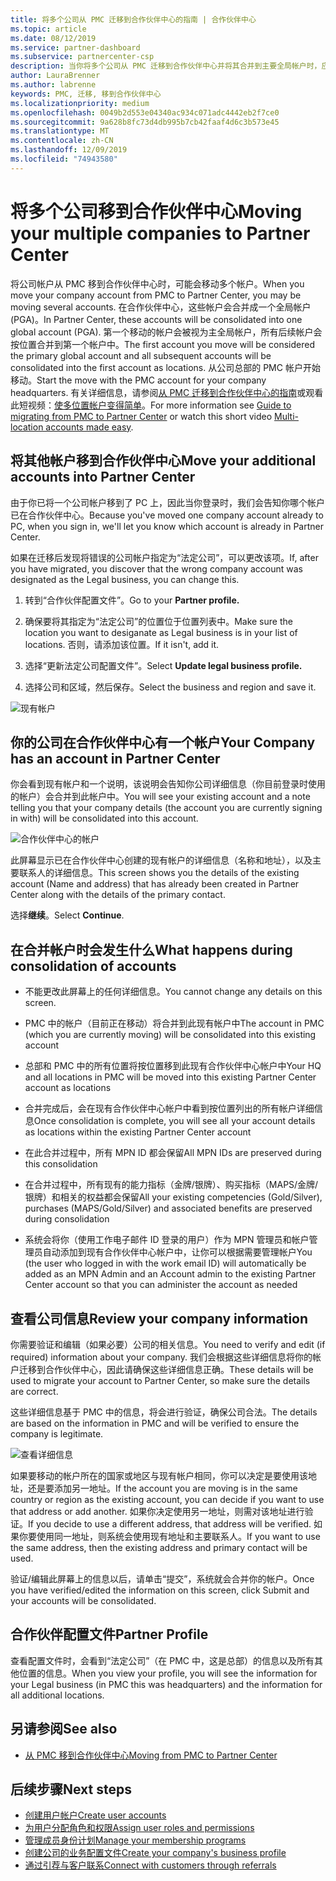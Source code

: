 ```yaml
---
title: 将多个公司从 PMC 迁移到合作伙伴中心的指南 | 合作伙伴中心
ms.topic: article
ms.date: 08/12/2019
ms.service: partner-dashboard
ms.subservice: partnercenter-csp
description: 当你将多个公司从 PMC 迁移到合作伙伴中心并将其合并到主要全局帐户时，应了解哪些内容。
author: LauraBrenner
ms.author: labrenne
keywords: PMC, 迁移, 移到合作伙伴中心
ms.localizationpriority: medium
ms.openlocfilehash: 0049b2d553e04340ac934c071adc4442eb2f7ce0
ms.sourcegitcommit: 9a628b8fc73d4db995b7cb42faaf4d6c3b573e45
ms.translationtype: MT
ms.contentlocale: zh-CN
ms.lasthandoff: 12/09/2019
ms.locfileid: "74943580"
---
```

# <a name="moving-your-multiple-companies-to-partner-center"></a><span data-ttu-id="639ce-104">将多个公司移到合作伙伴中心</span><span class="sxs-lookup"><span data-stu-id="639ce-104">Moving your multiple companies to Partner Center</span></span>

<span data-ttu-id="639ce-105">将公司帐户从 PMC 移到合作伙伴中心时，可能会移动多个帐户。</span><span class="sxs-lookup"><span data-stu-id="639ce-105">When you move your company account from PMC to Partner Center, you may be moving several accounts.</span></span> <span data-ttu-id="639ce-106">在合作伙伴中心，这些帐户会合并成一个全局帐户 (PGA)。</span><span class="sxs-lookup"><span data-stu-id="639ce-106">In Partner Center, these accounts will be consolidated into one global account (PGA).</span></span> <span data-ttu-id="639ce-107">第一个移动的帐户会被视为主全局帐户，所有后续帐户会按位置合并到第一个帐户中。</span><span class="sxs-lookup"><span data-stu-id="639ce-107">The first account you move will be considered the primary global account and all subsequent accounts will be consolidated into the first account as locations.</span></span> <span data-ttu-id="639ce-108">从公司总部的 PMC 帐户开始移动。</span><span class="sxs-lookup"><span data-stu-id="639ce-108">Start the move with the PMC account for your company headquarters.</span></span> <span data-ttu-id="639ce-109">有关详细信息，请参阅[从 PMC 迁移到合作伙伴中心的指南](guide-to-migration.md)或观看此短视频：[使多位置帐户变得简单](https://vimeo.com/290335248)。</span><span class="sxs-lookup"><span data-stu-id="639ce-109">For more information see [Guide to migrating from PMC to Partner Center](guide-to-migration.md) or watch this short video [Multi-location accounts made easy](https://vimeo.com/290335248).</span></span>

## <a name="move-your-additional-accounts-into-partner-center"></a><span data-ttu-id="639ce-110">将其他帐户移到合作伙伴中心</span><span class="sxs-lookup"><span data-stu-id="639ce-110">Move your additional accounts into Partner Center</span></span> 

<span data-ttu-id="639ce-111">由于你已将一个公司帐户移到了 PC 上，因此当你登录时，我们会告知你哪个帐户已在合作伙伴中心。</span><span class="sxs-lookup"><span data-stu-id="639ce-111">Because you've moved one company account already to PC, when you sign in, we'll let you know which account is already in Partner Center.</span></span> 


<span data-ttu-id="639ce-112">如果在迁移后发现将错误的公司帐户指定为“法定公司”，可以更改该项。</span><span class="sxs-lookup"><span data-stu-id="639ce-112">If, after you have migrated, you discover that the wrong company account was designated as the Legal business, you can change this.</span></span>

1. <span data-ttu-id="639ce-113">转到“合作伙伴配置文件”。</span><span class="sxs-lookup"><span data-stu-id="639ce-113">Go to your **Partner profile.**</span></span>

2. <span data-ttu-id="639ce-114">确保要将其指定为“法定公司”的位置位于位置列表中。</span><span class="sxs-lookup"><span data-stu-id="639ce-114">Make sure the location you want to desiganate as Legal business is in your list of locations.</span></span> <span data-ttu-id="639ce-115">否则，请添加该位置。</span><span class="sxs-lookup"><span data-stu-id="639ce-115">If it isn't, add it.</span></span>

3. <span data-ttu-id="639ce-116">选择“更新法定公司配置文件”。</span><span class="sxs-lookup"><span data-stu-id="639ce-116">Select **Update legal business profile.**</span></span>

4. <span data-ttu-id="639ce-117">选择公司和区域，然后保存。</span><span class="sxs-lookup"><span data-stu-id="639ce-117">Select the business and region and save it.</span></span>

![现有帐户](images/migration/accountwithus.png)

## <a name="your-company-has-an-account-in-partner-center"></a><span data-ttu-id="639ce-119">你的公司在合作伙伴中心有一个帐户</span><span class="sxs-lookup"><span data-stu-id="639ce-119">Your Company has an account in Partner Center</span></span>

<span data-ttu-id="639ce-120">你会看到现有帐户和一个说明，该说明会告知你公司详细信息（你目前登录时使用的帐户）会合并到此帐户中。</span><span class="sxs-lookup"><span data-stu-id="639ce-120">You will see your existing account and a note telling you that your company details (the account you are currently signing in with) will be consolidated into this account.</span></span>

![合作伙伴中心的帐户](images/migration/existingaccount2.png)

<span data-ttu-id="639ce-122">此屏幕显示已在合作伙伴中心创建的现有帐户的详细信息（名称和地址），以及主要联系人的详细信息。</span><span class="sxs-lookup"><span data-stu-id="639ce-122">This screen shows you the details of the existing account (Name and address) that has already been created in Partner Center along with the details of the primary contact.</span></span> 

<span data-ttu-id="639ce-123">选择**继续**。</span><span class="sxs-lookup"><span data-stu-id="639ce-123">Select **Continue**.</span></span>

## <a name="what-happens-during-consolidation-of-accounts"></a><span data-ttu-id="639ce-124">在合并帐户时会发生什么</span><span class="sxs-lookup"><span data-stu-id="639ce-124">What happens during consolidation of accounts</span></span>

- <span data-ttu-id="639ce-125">不能更改此屏幕上的任何详细信息。</span><span class="sxs-lookup"><span data-stu-id="639ce-125">You cannot change any details on this screen.</span></span> 

- <span data-ttu-id="639ce-126">PMC 中的帐户（目前正在移动）将合并到此现有帐户中</span><span class="sxs-lookup"><span data-stu-id="639ce-126">The account in PMC (which you are currently moving) will be consolidated into this existing account</span></span> 

- <span data-ttu-id="639ce-127">总部和 PMC 中的所有位置将按位置移到此现有合作伙伴中心帐户中</span><span class="sxs-lookup"><span data-stu-id="639ce-127">Your HQ and all locations in PMC will be moved into this existing Partner Center account as locations</span></span>

- <span data-ttu-id="639ce-128">合并完成后，会在现有合作伙伴中心帐户中看到按位置列出的所有帐户详细信息</span><span class="sxs-lookup"><span data-stu-id="639ce-128">Once consolidation is complete, you will see all your account details as locations within the existing Partner Center account</span></span> 

- <span data-ttu-id="639ce-129">在此合并过程中，所有 MPN ID 都会保留</span><span class="sxs-lookup"><span data-stu-id="639ce-129">All MPN IDs are preserved during this consolidation</span></span>

- <span data-ttu-id="639ce-130">在合并过程中，所有现有的能力指标（金牌/银牌）、购买指标（MAPS/金牌/银牌）和相关的权益都会保留</span><span class="sxs-lookup"><span data-stu-id="639ce-130">All your existing competencies (Gold/Silver), purchases (MAPS/Gold/Silver) and associated benefits are preserved during consolidation</span></span>

- <span data-ttu-id="639ce-131">系统会将你（使用工作电子邮件 ID 登录的用户）作为 MPN 管理员和帐户管理员自动添加到现有合作伙伴中心帐户中，让你可以根据需要管理帐户</span><span class="sxs-lookup"><span data-stu-id="639ce-131">You (the user who logged in with the work email ID) will automatically be added as an MPN Admin and an Account admin to the existing Partner Center account so that you can administer the account as needed</span></span> 


## <a name="review-your-company-information"></a><span data-ttu-id="639ce-132">查看公司信息</span><span class="sxs-lookup"><span data-stu-id="639ce-132">Review your company information</span></span>

<span data-ttu-id="639ce-133">你需要验证和编辑（如果必要）公司的相关信息。</span><span class="sxs-lookup"><span data-stu-id="639ce-133">You need to verify and edit (if required) information about your company.</span></span> <span data-ttu-id="639ce-134">我们会根据这些详细信息将你的帐户迁移到合作伙伴中心，因此请确保这些详细信息正确。</span><span class="sxs-lookup"><span data-stu-id="639ce-134">These details will be used to migrate your account to Partner Center, so make sure the details are correct.</span></span> 

<span data-ttu-id="639ce-135">这些详细信息基于 PMC 中的信息，将会进行验证，确保公司合法。</span><span class="sxs-lookup"><span data-stu-id="639ce-135">The details are based on the information in PMC and will be verified to ensure the company is legitimate.</span></span> 

![查看详细信息](images/migration/review.png)

<span data-ttu-id="639ce-137">如果要移动的帐户所在的国家或地区与现有帐户相同，你可以决定是要使用该地址，还是要添加另一地址。</span><span class="sxs-lookup"><span data-stu-id="639ce-137">If the account you are moving is in the same country or region as the existing account, you can decide if you want to use that address or add another.</span></span> <span data-ttu-id="639ce-138">如果你决定使用另一地址，则需对该地址进行验证。</span><span class="sxs-lookup"><span data-stu-id="639ce-138">If you decide to use a different address, that address will be verified.</span></span> <span data-ttu-id="639ce-139">如果你要使用同一地址，则系统会使用现有地址和主要联系人。</span><span class="sxs-lookup"><span data-stu-id="639ce-139">If you want to use the same address, then the existing address and primary contact will be used.</span></span>

<span data-ttu-id="639ce-140">验证/编辑此屏幕上的信息以后，请单击“提交”，系统就会合并你的帐户。</span><span class="sxs-lookup"><span data-stu-id="639ce-140">Once you have verified/edited the information on this screen, click Submit and your accounts will be consolidated.</span></span>

## <a name="partner-profile"></a><span data-ttu-id="639ce-141">合作伙伴配置文件</span><span class="sxs-lookup"><span data-stu-id="639ce-141">Partner Profile</span></span>

<span data-ttu-id="639ce-142">查看配置文件时，会看到“法定公司”（在 PMC 中，这是总部）的信息以及所有其他位置的信息。</span><span class="sxs-lookup"><span data-stu-id="639ce-142">When you view your profile, you will see the information for your Legal business (in PMC this was headquarters) and the information for all additional locations.</span></span>

## <a name="see-also"></a><span data-ttu-id="639ce-143">另请参阅</span><span class="sxs-lookup"><span data-stu-id="639ce-143">See also</span></span>

- [<span data-ttu-id="639ce-144">从 PMC 移到合作伙伴中心</span><span class="sxs-lookup"><span data-stu-id="639ce-144">Moving from PMC to Partner Center</span></span>](move-pmc-pc-map.md)

## <a name="next-steps"></a><span data-ttu-id="639ce-145">后续步骤</span><span class="sxs-lookup"><span data-stu-id="639ce-145">Next steps</span></span>

- [<span data-ttu-id="639ce-146">创建用户帐户</span><span class="sxs-lookup"><span data-stu-id="639ce-146">Create user accounts </span></span>](create-user-accounts-and-set-permissions.md)
- [<span data-ttu-id="639ce-147">为用户分配角色和权限</span><span class="sxs-lookup"><span data-stu-id="639ce-147">Assign user roles and permissions</span></span>](permissions-overview.md)
- [<span data-ttu-id="639ce-148">管理成员身份计划</span><span class="sxs-lookup"><span data-stu-id="639ce-148">Manage your membership programs</span></span>](renew-mpn-offers.md)
- [<span data-ttu-id="639ce-149">创建公司的业务配置文件</span><span class="sxs-lookup"><span data-stu-id="639ce-149">Create your company's business profile</span></span>](create-a-marketing-profile.md)
- [<span data-ttu-id="639ce-150">通过引荐与客户联系</span><span class="sxs-lookup"><span data-stu-id="639ce-150">Connect with customers through referrals</span></span>](responding-to-referrals.md)

